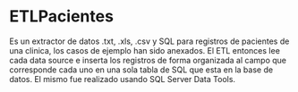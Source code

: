 # ETLPacientes
Es un extractor de datos .txt, .xls, .csv y SQL para registros de pacientes de una clinica, los casos de ejemplo han sido anexados. 
El ETL entonces lee cada data source e inserta los registros de forma organizada al campo que corresponde cada uno en una sola tabla de SQL que esta en la base de datos.
El mismo fue realizado usando SQL Server Data Tools.
